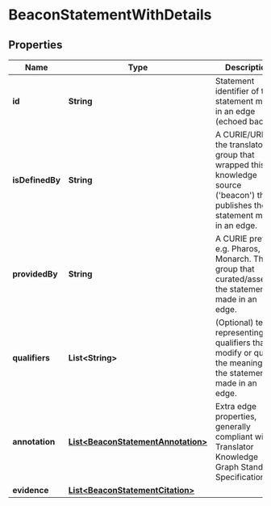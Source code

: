 
# BeaconStatementWithDetails

## Properties
Name | Type | Description | Notes
------------ | ------------- | ------------- | -------------
**id** | **String** | Statement identifier of the statement made in an edge (echoed back)  |  [optional]
**isDefinedBy** | **String** | A CURIE/URI for the translator group that wrapped this knowledge source (&#39;beacon&#39;) that publishes the statement made in an edge.  |  [optional]
**providedBy** | **String** | A CURIE prefix, e.g. Pharos, MGI, Monarch. The group that  curated/asserted the statement made in an edge.  |  [optional]
**qualifiers** | **List&lt;String&gt;** | (Optional) terms representing qualifiers that modify or qualify the meaning of the statement made in an edge.  |  [optional]
**annotation** | [**List&lt;BeaconStatementAnnotation&gt;**](BeaconStatementAnnotation.md) | Extra edge properties, generally compliant with Translator Knowledge Graph Standard Specification  |  [optional]
**evidence** | [**List&lt;BeaconStatementCitation&gt;**](BeaconStatementCitation.md) |  |  [optional]




